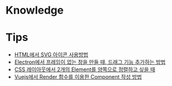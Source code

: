 # Knowledge

# Tips
  - [HTML에서 SVG 아이콘 사용방법](tips/using-svg-icon-on-html.md)
  - [Electron에서 프레임이 없는 창을 만들 때, 드래그 기능 추가하는 방법](tips/electron-frameless-using-drag.md)
  - [CSS 레이아웃에서 2개의 Element를 양쪽으로 정렬하고 싶을 때](tips/justify-css.md)
  - [Vuejs에서 Render 함수를 이용한 Component 작성 방법](tips/create-components-with-render-function-in-vuejs.md)